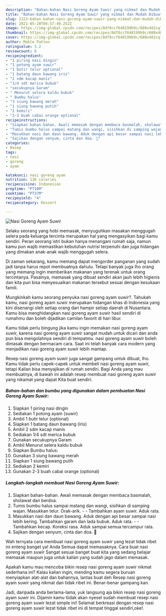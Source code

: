 ```yaml
---
description: "Bahan-bahan Nasi Goreng Ayam Suwir yang nikmat dan Mudah Dibuat"
title: "Bahan-bahan Nasi Goreng Ayam Suwir yang nikmat dan Mudah Dibuat"
slug: 1323-bahan-bahan-nasi-goreng-ayam-suwir-yang-nikmat-dan-mudah-dibuat
date: 2021-05-20T04:57:49.252Z
image: https://img-global.cpcdn.com/recipes/0df8ccf648199b9c/680x482cq70/nasi-goreng-ayam-suwir-foto-resep-utama.jpg
thumbnail: https://img-global.cpcdn.com/recipes/0df8ccf648199b9c/680x482cq70/nasi-goreng-ayam-suwir-foto-resep-utama.jpg
cover: https://img-global.cpcdn.com/recipes/0df8ccf648199b9c/680x482cq70/nasi-goreng-ayam-suwir-foto-resep-utama.jpg
author: Mable Patton
ratingvalue: 3.2
reviewcount: 6
recipeingredient:
- "1 piring nasi dingin"
- "1 potong ayam suwir"
- "1 butir telur optional"
- "1 batang daun bawang iris"
- "2 sdm kacap manis"
- "1/4 sdt merica bubuk"
- "secukupnya Garam"
- " Menurut selera kaldu bubuk"
- " Bumbu halus"
- "3 siung bawang merah"
- "1 siung bawang putih"
- "2 kemiri"
- "2-3 buah cabai orange optional"
recipeinstructions:
- "Siapkan bahan-bahan. Awali memasak dengan membaca basmalah, sholawat dan berdoa."
- "Tumis bumbu halus sampai matang dan wangi, sisihkan di samping wajan. Masukkan telur. Orak-arik.  Tambahkan ayam suwir. Aduk rata."
- "Masukkan nasi dan daun bawang. Aduk dengan api besar sampai nasi lebih kering. Tambahkan garam dan lada bubuk. Aduk rata.  Tambahkan kecap. Koreksi rasa. Aduk sampai semua tercampur rata."
- "Sajikan dengan senyum, cinta dan doa. 🖤"
categories:
- Resep
tags:
- nasi
- goreng
- ayam

katakunci: nasi goreng ayam 
nutrition: 136 calories
recipecuisine: Indonesian
preptime: "PT10M"
cooktime: "PT37M"
recipeyield: "4"
recipecategory: Dessert

---
```



![Nasi Goreng Ayam Suwir](https://img-global.cpcdn.com/recipes/0df8ccf648199b9c/680x482cq70/nasi-goreng-ayam-suwir-foto-resep-utama.jpg)

Selaku seorang yang hobi memasak, menyuguhkan masakan menggugah selera pada keluarga tercinta merupakan hal yang mengasyikan bagi kamu sendiri. Peran seorang istri bukan hanya menangani rumah saja, namun kamu pun wajib memastikan kebutuhan nutrisi terpenuhi dan juga hidangan yang dimakan anak-anak wajib menggugah selera.

Di zaman  sekarang, kamu memang dapat mengorder panganan yang sudah jadi tanpa harus repot membuatnya dahulu. Tetapi banyak juga lho orang yang memang ingin memberikan makanan yang terenak untuk orang tercintanya. Pasalnya, memasak yang dibuat sendiri akan jauh lebih higienis dan kita pun bisa menyesuaikan makanan tersebut sesuai dengan kesukaan famili. 



Mungkinkah kamu seorang penyuka nasi goreng ayam suwir?. Tahukah kamu, nasi goreng ayam suwir merupakan hidangan khas di Indonesia yang kini disenangi oleh setiap orang dari hampir setiap daerah di Nusantara. Kamu bisa menghidangkan nasi goreng ayam suwir hasil sendiri di rumahmu dan boleh dijadikan camilan favorit di hari libur.

Kamu tidak perlu bingung jika kamu ingin memakan nasi goreng ayam suwir, karena nasi goreng ayam suwir sangat mudah untuk dicari dan anda pun bisa mengolahnya sendiri di tempatmu. nasi goreng ayam suwir boleh dimasak dengan bermacam cara. Saat ini telah banyak cara modern yang menjadikan nasi goreng ayam suwir lebih mantap.

Resep nasi goreng ayam suwir juga sangat gampang untuk dibuat, lho. Kamu tidak perlu capek-capek untuk membeli nasi goreng ayam suwir, tetapi Kalian bisa menyajikan di rumah sendiri. Bagi Anda yang mau membuatnya, di bawah ini adalah resep membuat nasi goreng ayam suwir yang nikamat yang dapat Kita buat sendiri.

<!--inarticleads1-->

##### Bahan-bahan dan bumbu yang digunakan dalam pembuatan Nasi Goreng Ayam Suwir:

1. Siapkan 1 piring nasi dingin
1. Sediakan 1 potong ayam (suwir)
1. Ambil 1 butir telur (optional)
1. Siapkan 1 batang daun bawang (iris)
1. Ambil 2 sdm kacap manis
1. Sediakan 1/4 sdt merica bubuk
1. Gunakan secukupnya Garam
1. Ambil  Menurut selera kaldu bubuk
1. Siapkan  Bumbu halus:
1. Gunakan 3 siung bawang merah
1. Siapkan 1 siung bawang putih
1. Sediakan 2 kemiri
1. Gunakan 2-3 buah cabai orange (optional)




<!--inarticleads2-->

##### Langkah-langkah membuat Nasi Goreng Ayam Suwir:

1. Siapkan bahan-bahan. Awali memasak dengan membaca basmalah, sholawat dan berdoa.
1. Tumis bumbu halus sampai matang dan wangi, sisihkan di samping wajan. Masukkan telur. Orak-arik. -  - Tambahkan ayam suwir. Aduk rata.
1. Masukkan nasi dan daun bawang. Aduk dengan api besar sampai nasi lebih kering. Tambahkan garam dan lada bubuk. Aduk rata. -  - Tambahkan kecap. Koreksi rasa. Aduk sampai semua tercampur rata.
1. Sajikan dengan senyum, cinta dan doa. 🖤




Wah ternyata cara membuat nasi goreng ayam suwir yang lezat tidak ribet ini enteng banget ya! Anda Semua dapat memasaknya. Cara buat nasi goreng ayam suwir Sangat sesuai banget buat kita yang sedang belajar memasak maupun juga untuk kalian yang sudah jago dalam memasak.

Apakah kamu mau mencoba bikin resep nasi goreng ayam suwir nikmat sederhana ini? Kalau kalian ingin, mending kamu segera buruan menyiapkan alat-alat dan bahannya, lantas buat deh Resep nasi goreng ayam suwir yang nikmat dan tidak ribet ini. Benar-benar gampang kan. 

Jadi, daripada anda berlama-lama, yuk langsung aja bikin resep nasi goreng ayam suwir ini. Dijamin kamu tiidak akan nyesel sudah membuat resep nasi goreng ayam suwir lezat simple ini! Selamat berkreasi dengan resep nasi goreng ayam suwir lezat tidak ribet ini di tempat tinggal sendiri,oke!.

